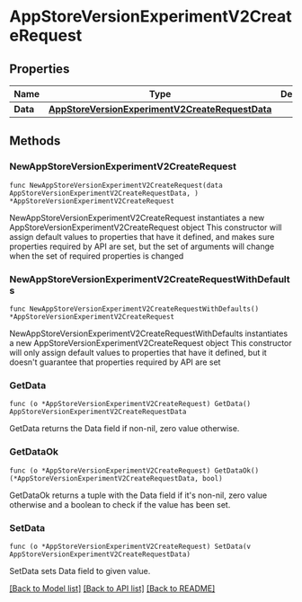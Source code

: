 # AppStoreVersionExperimentV2CreateRequest

## Properties

Name | Type | Description | Notes
------------ | ------------- | ------------- | -------------
**Data** | [**AppStoreVersionExperimentV2CreateRequestData**](AppStoreVersionExperimentV2CreateRequestData.md) |  | 

## Methods

### NewAppStoreVersionExperimentV2CreateRequest

`func NewAppStoreVersionExperimentV2CreateRequest(data AppStoreVersionExperimentV2CreateRequestData, ) *AppStoreVersionExperimentV2CreateRequest`

NewAppStoreVersionExperimentV2CreateRequest instantiates a new AppStoreVersionExperimentV2CreateRequest object
This constructor will assign default values to properties that have it defined,
and makes sure properties required by API are set, but the set of arguments
will change when the set of required properties is changed

### NewAppStoreVersionExperimentV2CreateRequestWithDefaults

`func NewAppStoreVersionExperimentV2CreateRequestWithDefaults() *AppStoreVersionExperimentV2CreateRequest`

NewAppStoreVersionExperimentV2CreateRequestWithDefaults instantiates a new AppStoreVersionExperimentV2CreateRequest object
This constructor will only assign default values to properties that have it defined,
but it doesn't guarantee that properties required by API are set

### GetData

`func (o *AppStoreVersionExperimentV2CreateRequest) GetData() AppStoreVersionExperimentV2CreateRequestData`

GetData returns the Data field if non-nil, zero value otherwise.

### GetDataOk

`func (o *AppStoreVersionExperimentV2CreateRequest) GetDataOk() (*AppStoreVersionExperimentV2CreateRequestData, bool)`

GetDataOk returns a tuple with the Data field if it's non-nil, zero value otherwise
and a boolean to check if the value has been set.

### SetData

`func (o *AppStoreVersionExperimentV2CreateRequest) SetData(v AppStoreVersionExperimentV2CreateRequestData)`

SetData sets Data field to given value.



[[Back to Model list]](../README.md#documentation-for-models) [[Back to API list]](../README.md#documentation-for-api-endpoints) [[Back to README]](../README.md)


